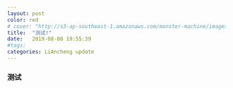 ```yaml
---
layout: post
color: red
# cover: "http://s3-ap-southeast-1.amazonaws.com/monster-machine/images/horssghonr-1436272011-Midas.jpg"
title:  "测试!"
date:   2019-08-08 19:55:39
#tags: 
categories: LiAncheng update
---
```

### 测试